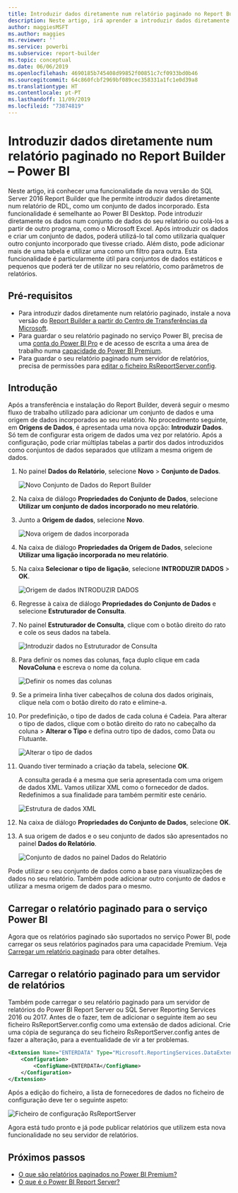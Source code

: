 ```yaml
---
title: Introduzir dados diretamente num relatório paginado no Report Builder
description: Neste artigo, irá aprender a introduzir dados diretamente num relatório paginado no Report Builder.
author: maggiesMSFT
ms.author: maggies
ms.reviewer: ''
ms.service: powerbi
ms.subservice: report-builder
ms.topic: conceptual
ms.date: 06/06/2019
ms.openlocfilehash: 4690185b745408d99852f00851c7cf0933bd0b46
ms.sourcegitcommit: 64c860fcbf2969bf089cec358331a1fc1e0d39a8
ms.translationtype: HT
ms.contentlocale: pt-PT
ms.lasthandoff: 11/09/2019
ms.locfileid: "73874819"
---
```

# <a name="enter-data-directly-in-a-paginated-report-in-report-builder---power-bi"></a>Introduzir dados diretamente num relatório paginado no Report Builder – Power BI

Neste artigo, irá conhecer uma funcionalidade da nova versão do SQL Server 2016 Report Builder que lhe permite introduzir dados diretamente num relatório de RDL, como um conjunto de dados incorporado.  Esta funcionalidade é semelhante ao Power BI Desktop. Pode introduzir diretamente os dados num conjunto de dados do seu relatório ou colá-los a partir de outro programa, como o Microsoft Excel. Após introduzir os dados e criar um conjunto de dados, poderá utilizá-lo tal como utilizaria qualquer outro conjunto incorporado que tivesse criado. Além disto, pode adicionar mais de uma tabela e utilizar uma como um filtro para outra. Esta funcionalidade é particularmente útil para conjuntos de dados estáticos e pequenos que poderá ter de utilizar no seu relatório, como parâmetros de relatórios.
 
## <a name="prerequisites"></a>Pré-requisitos

- Para introduzir dados diretamente num relatório paginado, instale a nova versão do [Report Builder a partir do Centro de Transferências da Microsoft](https://www.microsoft.com/download/details.aspx?id=53613). 
- Para guardar o seu relatório paginado no serviço Power BI, precisa de uma [conta do Power BI Pro](service-self-service-signup-for-power-bi.md) e de acesso de escrita a uma área de trabalho numa [capacidade do Power BI Premium](service-premium-what-is.md).
- Para guardar o seu relatório paginado num servidor de relatórios, precisa de permissões para [editar o ficheiro RsReportServer.config](#upload-the-paginated-report-to-a-report-server).

## <a name="get-started"></a>Introdução

Após a transferência e instalação do Report Builder, deverá seguir o mesmo fluxo de trabalho utilizado para adicionar um conjunto de dados e uma origem de dados incorporados ao seu relatório. No procedimento seguinte, em **Origens de Dados**, é apresentada uma nova opção: **Introduzir Dados**.  Só tem de configurar esta origem de dados uma vez por relatório. Após a configuração, pode criar múltiplas tabelas a partir dos dados introduzidos como conjuntos de dados separados que utilizam a mesma origem de dados.

1. No painel **Dados do Relatório**, selecione **Novo** > **Conjunto de Dados**.

    ![Novo Conjunto de Dados do Report Builder](media/paginated-reports-enter-data/paginated-new-dataset.png)

1. Na caixa de diálogo **Propriedades do Conjunto de Dados**, selecione **Utilizar um conjunto de dados incorporado no meu relatório**.

1. Junto a **Origem de dados**, selecione **Novo**.

    ![Nova origem de dados incorporada](media/paginated-reports-enter-data/paginated-new-data-source.png)

1. Na caixa de diálogo **Propriedades da Origem de Dados**, selecione **Utilizar uma ligação incorporada no meu relatório**.
2. Na caixa **Selecionar o tipo de ligação**, selecione **INTRODUZIR DADOS** > **OK**.

    ![Origem de dados INTRODUZIR DADOS](media/paginated-reports-enter-data/paginated-data-source-properties-enter-data.png)

1. Regresse à caixa de diálogo **Propriedades do Conjunto de Dados** e selecione **Estruturador de Consulta**.
2. No painel **Estruturador de Consulta**, clique com o botão direito do rato e cole os seus dados na tabela.

    ![Introduzir dados no Estruturador de Consulta](media/paginated-reports-enter-data/paginated-enter-data.png)

1. Para definir os nomes das colunas, faça duplo clique em cada **NovaColuna** e escreva o nome da coluna.

    ![Definir os nomes das colunas](media/paginated-reports-enter-data/paginated-column-name.png)

1. Se a primeira linha tiver cabeçalhos de coluna dos dados originais, clique nela com o botão direito do rato e elimine-a.
    
9. Por predefinição, o tipo de dados de cada coluna é Cadeia. Para alterar o tipo de dados, clique com o botão direito do rato no cabeçalho da coluna > **Alterar o Tipo** e defina outro tipo de dados, como Data ou Flutuante.

    ![Alterar o tipo de dados](media/paginated-reports-enter-data/paginated-data-type.png)

1. Quando tiver terminado a criação da tabela, selecione **OK**.  

    A consulta gerada é a mesma que seria apresentada com uma origem de dados XML. Vamos utilizar XML como o fornecedor de dados.  Redefinimos a sua finalidade para também permitir este cenário.

    ![Estrutura de dados XML](media/paginated-reports-enter-data/paginated-xml-data.png)

12. Na caixa de diálogo **Propriedades do Conjunto de Dados**, selecione **OK**.

13. A sua origem de dados e o seu conjunto de dados são apresentados no painel **Dados do Relatório**.

    ![Conjunto de dados no painel Dados do Relatório](media/paginated-reports-enter-data/paginated-report-data-pane.png)

Pode utilizar o seu conjunto de dados como a base para visualizações de dados no seu relatório. Também pode adicionar outro conjunto de dados e utilizar a mesma origem de dados para o mesmo.

## <a name="upload-the-paginated-report-to-the-power-bi-service"></a>Carregar o relatório paginado para o serviço Power BI

Agora que os relatórios paginado são suportados no serviço Power BI, pode carregar os seus relatórios paginados para uma capacidade Premium. Veja [Carregar um relatório paginado](paginated-reports-save-to-power-bi-service.md#upload-a-paginated-report) para obter detalhes.

## <a name="upload-the-paginated-report-to-a-report-server"></a>Carregar o relatório paginado para um servidor de relatórios

Também pode carregar o seu relatório paginado para um servidor de relatórios do Power BI Report Server ou SQL Server Reporting Services 2016 ou 2017. Antes de o fazer, tem de adicionar o seguinte item ao seu ficheiro RsReportServer.config como uma extensão de dados adicional. Crie uma cópia de segurança do seu ficheiro RsReportServer.config antes de fazer a alteração, para a eventualidade de vir a ter problemas.

```xml
<Extension Name="ENTERDATA" Type="Microsoft.ReportingServices.DataExtensions.XmlDPConnection,Microsoft.ReportingServices.DataExtensions">
    <Configuration>
        <ConfigName>ENTERDATA</ConfigName>
    </Configuration>
</Extension>
```

Após a edição do ficheiro, a lista de fornecedores de dados no ficheiro de configuração deve ter o seguinte aspeto:

![Ficheiro de configuração RsReportServer](media/paginated-reports-enter-data/paginated-rsreportserver-config-file.png)

Agora está tudo pronto e já pode publicar relatórios que utilizem esta nova funcionalidade no seu servidor de relatórios.

## <a name="next-steps"></a>Próximos passos

- [O que são relatórios paginados no Power BI Premium?](paginated-reports-report-builder-power-bi.md)
- [O que é o Power BI Report Server?](report-server/get-started.md)
